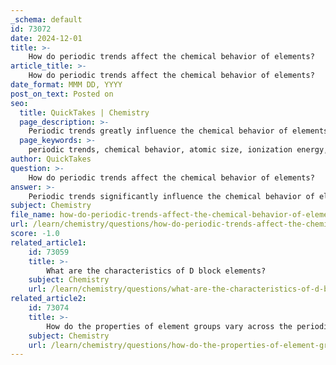 ```yaml
---
_schema: default
id: 73072
date: 2024-12-01
title: >-
    How do periodic trends affect the chemical behavior of elements?
article_title: >-
    How do periodic trends affect the chemical behavior of elements?
date_format: MMM DD, YYYY
post_on_text: Posted on
seo:
  title: QuickTakes | Chemistry
  page_description: >-
    Periodic trends greatly influence the chemical behavior of elements, including atomic size, ionization energy, electronegativity, and metallic character, which affect reactivity and bonding.
  page_keywords: >-
    periodic trends, chemical behavior, atomic size, ionization energy, electronegativity, metallic character, reactivity, bonding characteristics, group behavior
author: QuickTakes
question: >-
    How do periodic trends affect the chemical behavior of elements?
answer: >-
    Periodic trends significantly influence the chemical behavior of elements, primarily through variations in atomic size, ionization energy, electronegativity, and metallic character. These trends arise from the arrangement of electrons in atoms, which directly impacts their reactivity and bonding characteristics.\n\n1. **Atomic Size**: The atomic radius tends to increase as you move down a group in the periodic table due to the addition of energy levels. Conversely, atomic size decreases from left to right across a period as the effective nuclear charge increases, pulling electrons closer to the nucleus. A smaller atomic size generally leads to stronger attraction between the nucleus and valence electrons, affecting how easily an atom can lose or gain electrons during chemical reactions.\n\n2. **Ionization Energy**: This is the energy required to remove an electron from an atom. Ionization energy increases across a period (from left to right) and decreases down a group. Elements with high ionization energies (typically found on the right side of the periodic table) are less likely to lose electrons, making them less reactive. In contrast, elements with low ionization energies (found on the left side) tend to lose electrons easily, leading to higher reactivity.\n\n3. **Electronegativity**: This property measures an atom's ability to attract and hold onto electrons in a chemical bond. Electronegativity increases across a period and decreases down a group. Elements with high electronegativity (like fluorine) are more likely to form covalent bonds by attracting electrons, while those with low electronegativity (like alkali metals) tend to lose electrons and form ionic bonds.\n\n4. **Metallic Character**: The metallic character of elements decreases from left to right across a period and increases down a group. Metals, which are typically found on the left side of the periodic table, tend to lose electrons and form positive ions, while nonmetals, located on the right, are more likely to gain electrons. This trend affects the types of compounds that elements can form and their overall reactivity.\n\n5. **Group Behavior**: Elements within the same group exhibit similar chemical behaviors due to having the same number of valence electrons. For example, alkali metals (Group 1) are highly reactive and readily lose one electron, while noble gases (Group 18) have a complete valence shell and are largely inert.\n\nIn summary, understanding periodic trends allows chemists to predict the chemical behavior of elements based on their position in the periodic table. These trends are essential for explaining reactivity, bonding, and the formation of compounds among different elements.
subject: Chemistry
file_name: how-do-periodic-trends-affect-the-chemical-behavior-of-elements.md
url: /learn/chemistry/questions/how-do-periodic-trends-affect-the-chemical-behavior-of-elements
score: -1.0
related_article1:
    id: 73059
    title: >-
        What are the characteristics of D block elements?
    subject: Chemistry
    url: /learn/chemistry/questions/what-are-the-characteristics-of-d-block-elements
related_article2:
    id: 73074
    title: >-
        How do the properties of element groups vary across the periodic table?
    subject: Chemistry
    url: /learn/chemistry/questions/how-do-the-properties-of-element-groups-vary-across-the-periodic-table
---
```


&nbsp;